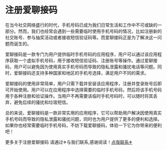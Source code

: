 # 注册爱聊接码

在当今社交网络盛行的时代，手机号码已成为我们日常生活和工作中不可或缺的一部分。然而，我们也经常会遇到一些需要临时使用手机号码的情况，比如注册新的社交账号、参与抽奖活动或者接收短信验证码等。而爱聊接码正是为了解决这一问题而诞生的。

爱聊接码是一款专门为用户提供临时手机号码的应用程序，用户可以通过该应用程序获取一个虚拟手机号码，用于接收短信验证码、注册账号等操作。通过爱聊接码，用户可以避免因为使用真实手机号码而导致的隐私泄露和骚扰电话等问题。同时，爱聊接码还支持多种国家和地区的手机号选择，满足用户不同的需求。

爱聊接码的使用非常简单，用户只需下载并安装该应用程序，注册并登录账号后即可开始使用。用户可以在应用程序中选择需要的临时手机号码，然后将该手机号码用于各种注册和验证操作。当用户不再需要该临时手机号码时，可以随时将其丢弃，避免后续的骚扰和垃圾短信。

总的来说，爱聊接码是一款非常实用的应用程序，它可以帮助用户解决因使用真实手机号码而导致的隐私泄露和骚扰问题，同时也为用户提供了更多的便利和选择。如果你也经常需要临时手机号码，不妨下载爱聊接码，体验一下它为你带来的便利吧！

更多关于注册爱聊接码 请通过✈与我们联系,感谢阅读！[点我联系✈](https://wiki.k02.cc)